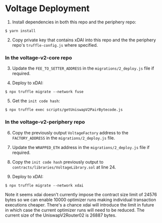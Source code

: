 # Voltage Deployment

1) Install dependencies in both this repo and the periphery repo:
```
$ yarn install
```

2) Copy private key that contains xDAI into this repo and the the periphery repo's `truffle-config.js` where specified.

### In the voltage-v2-core repo

3) Update the `FEE_TO_SETTER_ADDRESS` in the `migrations/2_deploy.js` file if required.

4) Deploy to xDAI:
```
$ npx truffle migrate --network fuse
```

5) Get the `init code hash`:
```
$ npx truffle exec scripts/getUniswapV2PairBytecode.js
```

### In the voltage-v2-periphery repo

6) Copy the previously output `VoltageFactory` address to the `FACTORY_ADDRESS` in the `migrations/2_deploy.js` file.

7) Update the `WRAPPED_ETH` address in the `migrations/2_deploy.js` file if required.

8) Copy the `init code hash` previously output to `contracts/libraries/VoltageLibrary.sol` at line 24.

9) Deploy to xDAI:
```
$ npx truffle migrate --network xdai
```

Note it seems xdai doesn't currently impose the contract size limit of 24576 bytes so we can enable 10000 optimizer runs
making individual transaction executions cheaper. There's a chance xdai will introduce the limit in future in which
case the current optimizer runs will need to be reduced. The current size of the UniswapV2Router02 is 26887 bytes.
